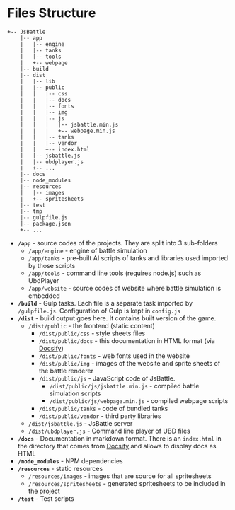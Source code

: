 # Files Structure

```
+-- JsBattle
    |-- app
    |   |-- engine
    |   |-- tanks
    |   |-- tools
    |   +-- webpage
    |-- build
    |-- dist
    |   |-- lib
    |   |-- public
    |   |   |-- css
    |   |   |-- docs
    |   |   |-- fonts
    |   |   |-- img
    |   |   |-- js
    |   |   |   |-- jsbattle.min.js
    |   |   |   +-- webpage.min.js
    |   |   |-- tanks
    |   |   |-- vendor
    |   |   +-- index.html
    |   |-- jsbattle.js
    |   |-- ubdplayer.js
    |   +-- ...
    |-- docs
    |-- node_modules
    |-- resources
    |   |-- images
    |   +-- spritesheets
    |-- test
    |-- tmp
    |-- gulpfile.js
    |-- package.json
    +-- ...

```

* **`/app`** - source codes of the projects. They are split into 3 sub-folders
  * `/app/engine` - engine of battle simulation
  * `/app/tanks` - pre-built AI scripts of tanks and libraries used imported by those scripts
  * `/app/tools` - command line tools (requires node.js) such as UbdPlayer
  * `/app/website` - source codes of website where battle simulation is embedded
* **`/build`** - Gulp tasks. Each file is a separate task imported by `/gulpfile.js`. Configuration of Gulp is kept in `config.js`
* **`/dist`** - build output goes here. It contains built version of the game.
  * `/dist/public` - the frontend (static content)
    * `/dist/public/css` - style sheets files
    * `/dist/public/docs` - this documentation in HTML format (via [Docsify](https://docsify.js.org/))
    * `/dist/public/fonts` - web fonts used in the website
    * `/dist/public/img` - images of the website and sprite sheets of the battle renderer
    * `/dist/public/js` - JavaScript code of JsBattle.
      * `/dist/public/js/jsbattle.min.js` - compiled battle simulation scripts
      * `/dist/public/js/webpage.min.js` - compiled webpage scripts
    * `/dist/public/tanks` - code of bundled tanks
    * `/dist/public/vendor` - third party libraries
  * `/dist/jsbattle.js` - JsBattle server
  * `/dist/ubdplayer.js` - Command line player of UBD files
* **`/docs`** - Documentation in markdown format. There is an `index.html` in the directory that comes from [Docsify](https://docsify.js.org/) and allows to display docs as HTML
* **`/node_modules`** - NPM dependencies
* **`/resources`** - static resources
  * `/resources/images` - images that are source for all spritesheets
  * `/resources/spritesheets` - generated spritesheets to be included in the project
* **`/test`** - Test scripts
